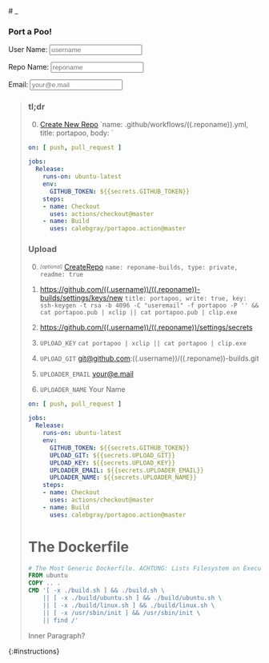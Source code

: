 <style>.header-level-1{display:none}</style># _
<style>img._,blockquote._{display:none}</style>
<script>
'use strict';

let $hand_id = 0;
Object.defineProperty(Function.prototype, '_id', {
  get: function() {
    Object.defineProperty(this, '_id', { value: $hand_id++, writable: false });
    return this._id;
  }
});

const $hand_ = {};
function $hand(context, id, hook) {
  switch (arguments.length) {
  case 1:
    id = context.id;
  case 2:
    if (!$hand_[id]) return;
    for (const hook of Object.values($hand_[id].hooks)) {
      hook.call($hand_[id].self, context);
    }
    return;
  default:
    if (!$hand_[id]) {
      $hand_[id] = {self: context, hooks: {}};
    } else {
      $hand_[id].self = context;
    }
    $hand_[id].hooks[hook._id] = hook;
    for (const hook of Object.values($hand_[id].hooks)) {
      hook.call(context);
    }
  }
}

function $unhook(context, hook, id) {
  switch (arguments.length) {
  case 2:
    id = context.id;
  case 3:
    delete $hand_[id].hooks[hook._id];
    return;
  default:
    delete $hand_[context.id];
  }
}

function $hand_once(context, id, hook) {
  const unhook = function(trigger) {
    $unhook(this, unhook);
    hook.call(this, trigger);
  };
  $hand(context, id, unhook);
}

function setEscapedHtml(trigger) {
  if (!trigger) return;
  this.innerHTML = (typeof trigger === typeof "" ? trigger : trigger.value).replace(/&/g, '&amp;').replace(/</g, '&lt;').replace(/>/g, '&gt;').replace(/"/g, '&quot;').replace(/'/g, '&#039;');
}

function setEscapedUri(trigger) {
  if (!trigger) return;
  this.innerHTML = encodeURI(typeof trigger === typeof "" ? trigger : trigger.value);
}

const $hand_template_variable = /\(\(\.(.*?)\)\)/g;
function compileTemplate() {
  let template = this.innerHTML;
  this.innerHTML = '';
  
  let match, last = 0;
  while ((match = $hand_template_variable.exec(template)) !== null) {
    let span = document.createElement('span');
    span.id = '_'+$hand_id++;
    span.innerHTML = match[1];
    $hand(span, match[1], setEscapedHtml);

    let div = document.createElement('div');
    div.innerHTML = template.substring(last, match.index);
    div.appendChild(span);

    this.appendChild(div);
    last = $hand_template_variable.lastIndex;
  }
}
</script>

### Port a Poo!

<label for="username">User Name: <input id="username" type="text" oninput="$hand(this)" onpropertychange="$hand(this)" placeholder="username"></label>

<label for="reponame">Repo Name: <input id="reponame" type="text" oninput="$hand(this)" onpropertychange="$hand(this)" placeholder="reponame"></label>

<label for="useremail">Email: <input id="useremail" type="email" oninput="$hand(this)" onpropertychange="$hand(this)" placeholder="your@e.mail"></label>

> ### tl;dr
> 
> 0. [Create New Repo](https://github.com/((.username))/((.reponame))/new/master) `name: .github/workflows/((.reponame)).yml, title: portapoo, body: `
> 
> ```yaml
> on: [ push, pull_request ]
> 
> jobs:
>   Release:
>     runs-on: ubuntu-latest
>     env:
>       GITHUB_TOKEN: ${{secrets.GITHUB_TOKEN}}
>     steps:
>     - name: Checkout
>       uses: actions/checkout@master
>     - name: Build
>       uses: calebgray/portapoo.action@master
> ```
> 
> ### Upload
> 
> 0. _<sub><sup>[optional]</sup></sub>_ [CreateRepo](https://github.com/new) `name: reponame-builds, type: private, readme: true`
> 
> 0. https://github.com/((.username))/((.reponame))-builds/settings/keys/new `title: portapoo, write: true, key: ssh-keygen -t rsa -b 4096 -C "useremail" -f portapoo -P '' && cat portapoo.pub | xclip || cat portapoo.pub | clip.exe`
> 
> 0. https://github.com/((.username))/((.reponame))/settings/secrets
> 
> 0. `UPLOAD_KEY` `cat portapoo | xclip || cat portapoo | clip.exe`
> 
> 0. `UPLOAD_GIT` git@github.com:((.username))/((.reponame))-builds.git
> 
> 0. `UPLOADER_EMAIL` your@e.mail
> 
> 0. `UPLOADER_NAME` Your Name
> 
> ```yaml
> on: [ push, pull_request ]
> 
> jobs:
>   Release:
>     runs-on: ubuntu-latest
>     env:
>       GITHUB_TOKEN: ${{secrets.GITHUB_TOKEN}}
>       UPLOAD_GIT: ${{secrets.UPLOAD_GIT}}
>       UPLOAD_KEY: ${{secrets.UPLOAD_KEY}}
>       UPLOADER_EMAIL: ${{secrets.UPLOADER_EMAIL}}
>       UPLOADER_NAME: ${{secrets.UPLOADER_NAME}}
>     steps:
>     - name: Checkout
>       uses: actions/checkout@master
>     - name: Build
>       uses: calebgray/portapoo.action@master
> ```
> 
> # The Dockerfile
> ```dockerfile
> # The Most Generic Dockerfile. ACHTUNG: Lists Filesystem on Execution Failure Because This is... For Development Only!!!
> FROM ubuntu
> COPY .. .
> CMD '[ -x ./build.sh ] && ./build.sh \
>     || [ -x ./build/ubuntu.sh ] && ./build/ubuntu.sh \
>     || [ -x ./build/linux.sh ] && ./build/linux.sh \
>     || [ -x /usr/sbin/init ] && /usr/sbin/init \
>     || find /'
> ```
> 
> <p class='specialParagraph' markdown='1'>
>   Inner Paragraph?
> </p>
> 
> <img class="_" onload="$hand_once(this.parentNode.parentNode, 'instructions', compileTemplate)" src="data:image/svg+xml,<svg xmlns='http://www.w3.org/2000/svg'/>"/>
{:#instructions}
